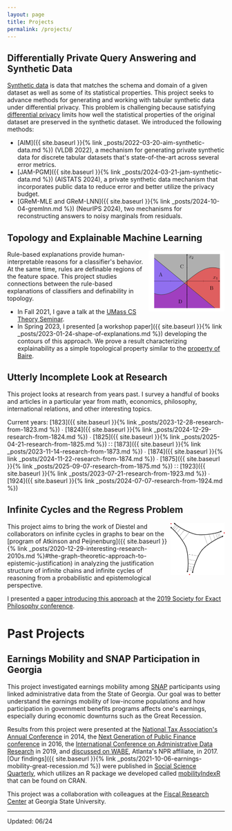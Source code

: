 ```yaml
---
layout: page
title: Projects
permalink: /projects/
---
```


## Differentially Private Query Answering and Synthetic Data

[Synthetic data](https://www.census.gov/about/what/synthetic-data.html) is data that matches the schema and domain of a given dataset as well as some of its statistical properties. This project seeks to advance methods for generating and working with tabular synthetic data under differential privacy. This problem is challenging because satisfying [differential privacy](https://en.wikipedia.org/wiki/Differential_privacy) limits how well the statistical properties of the original dataset are preserved in the synthetic dataset. We introduced the following methods:

- [AIM]({{ site.baseurl }}{% link _posts/2022-03-20-aim-synthetic-data.md %}) (VLDB 2022), a mechanism for generating private synthetic data for discrete tabular datasets that's state-of-the-art across several error metrics. 
- [JAM-PGM]({{ site.baseurl }}{% link _posts/2024-03-21-jam-synthetic-data.md %}) (AISTATS 2024), a private synthetic data mechanism that incorporates public data to reduce error and better utilize the privacy budget.
- [GReM-MLE and GReM-LNN]({{ site.baseurl }}{% link _posts/2024-10-04-gremlnn.md %}) (NeurIPS 2024), two mechanisms for reconstructing answers to noisy marginals from residuals. 

## Topology and Explainable Machine Learning

<img style="float: right; display: inline-block" width="35%" height="35%"  src="/images/model.png">

Rule-based explanations provide human-interpretable reasons for a classifier's behavior. At the same time, rules are definable regions of the feature space. This project studies connections between the rule-based explanations of classifiers and definability in topology. 

- In Fall 2021, I gave a talk at the [UMass CS Theory Seminar](https://groups.cs.umass.edu/theory/theory-seminar/). 
- In Spring 2023, I presented [a workshop paper]({{ site.baseurl }}{% link _posts/2023-01-24-shape-of-explanations.md %}) developing the contours of this approach. We prove a result characterizing explainability as a simple topological property similar to the [property of Baire](https://en.wikipedia.org/wiki/Property_of_Baire).

## Utterly Incomplete Look at Research

This project looks at research from years past. I survey a handful of books and articles in a particular year from math, economics, philosophy, international relations, and other interesting topics. 

Current years:
[1823]({{ site.baseurl }}{% link _posts/2023-12-28-research-from-1823.md %}) &#8729;
[1824]({{ site.baseurl }}{% link _posts/2024-12-29-research-from-1824.md %}) &#8729;
[1825]({{ site.baseurl }}{% link _posts/2025-04-21-research-from-1825.md %}) &#8759;
[1873]({{ site.baseurl }}{% link _posts/2023-11-14-research-from-1873.md %}) &#8729;
[1874]({{ site.baseurl }}{% link _posts/2024-11-22-research-from-1874.md %}) &#8729;
[1875]({{ site.baseurl }}{% link _posts/2025-09-07-research-from-1875.md %}) &#8759;
[1923]({{ site.baseurl }}{% link _posts/2023-07-21-research-from-1923.md %}) &#8729;
[1924]({{ site.baseurl }}{% link _posts/2024-07-07-research-from-1924.md %})  

## Infinite Cycles and the Regress Problem

<img style="float: right; display: inline-block" width="25%" height="25%"  src="/images/infinitecycle.png">

This project aims to bring the work of Diestel and collaborators on infinite cycles in graphs to bear on the [program of Atkinson and Peijnenburg]({{ site.baseurl }}{% link _posts/2020-12-29-interesting-research-2010s.md %}#the-graph-theoretic-approach-to-epistemic-justification) in analyzing the justification structure of infinite chains and infinite cycles of reasoning from a probabilistic and epistemological perspective.

I presented a [paper introducing this approach](https://bcmullins.github.io/infinite_cycles/#/) at the [2019 Society for Exact Philosophy conference](http://meta.phil.ufl.edu/host/sep/meeting.html?year=2019). 

# Past Projects

## Earnings Mobility and SNAP Participation in Georgia

This project investigated earnings mobility among [SNAP](https://en.wikipedia.org/wiki/Supplemental_Nutrition_Assistance_Program) participants using linked administrative data from the State of Georgia. Our goal was to better understand the earnings mobility of low-income populations and how participation in government benefits programs affects one's earnings, especially during economic downturns such as the Great Recession.

Results from this project were presented at the [National Tax Association's Annual Conference](https://ntanet.org/event/2014/11/2014-annual-conference-on-taxation/) in 2014, the [Next Generation of Public Finance conference](https://aysps.gsu.edu/files/2016/01/NGPF-Conference-Schedule.pdf) in 2016, the [International Conference on Administrative Data Research](https://ijpds.org/adr2019) in 2019, and [discussed on WABE](https://www.wabe.org/closer-look-stone-mountains-mayor-orlando-and-more/), Atlanta's NPR affiliate, in 2017. [Our findings]({{ site.baseurl }}{% link _posts/2021-10-06-earnings-mobility-great-recession.md %}) were published in [Social Science Quarterly](https://onlinelibrary.wiley.com/doi/abs/10.1111/ssqu.13083), which utilizes an R package we developed called [mobilityIndexR](https://github.com/bcmullins/mobilityIndexR) that can be found on CRAN.

This project was a collaboration with colleagues at the [Fiscal Research Center](https://frc.gsu.edu) at Georgia State University.

___

Updated: 06/24
